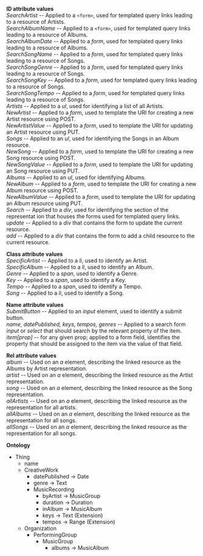 **ID attribute values**   
*SearchArtist* -- Applied to a `<form>`, used for templated query links leading to a resource of Artists.   
*SearchAlbumName* -- Applied to a `<form>`, used for templated query links leading to a resource of Albums.   
*SearchAlbumDate* -- Applied to a *form*, used for templated query links leading to a resource of Albums.   
*SearchSongName* -- Applied to a *form*, used for templated query links leading to a resource of Songs.   
*SearchSongGenre* -- Applied to a *form*, used for templated query links leading to a resource of Songs.   
*SearchSongKey* -- Applied to a *form*, used for templated query links leading to a resource of Songs.   
*SearchSongTempo* -- Applied to a *form*, used for templated query links leading to a resource of Songs.   
*Artists* -- Applied to a *ul*, used for identifying a list of all Artists.   
*NewArtist* --  Applied to a *form*, used to template the URI for creating a new Artist resource using POST.   
*NewArtistValue* -- Applied to a *form*, used to template the URI for updating an Artist resource using PUT.   
*Songs* -- Applied to an *ul*, used for identifying the Songs in an Album resource.   
*NewSong* -- Applied to a *form*, used to template the URI for creating a new Song resource using POST.   
*NewSongValue* -- Applied to a *form*, used to template the URI for updating an Song resource using PUT.   
*Albums* -- Applied to an *ul*, used for identifying Albums.   
*NewAlbum* -- Applied to a *form*, used to template the URI for creating a new Album resource using POST.   
*NewAlbumValue* -- Applied to a *form*, used to template the URI for updating an Album resource using PUT.   
*Search* -- Applied to a *div*, used for identifying the section of the representat ion that houses the forms used for templated query links.   
*update* -- Applied to a *div* that contains the form to update the current resource.  
*add* -- Applied to a *div* that contains the form to add a child resource to the current resource.   

**Class attribute values**   
*SpecificArtist* -- Applied to a *li*, used to identify an Artist.   
*SpecificAlbum* -- Applied to a *li*, used to identify an Album.   
*Genre* -- Applied to a *span*, used to identify a Genre.   
*Key* -- Applied to a *span*, used to identify a Key.   
*Tempo* -- Applied to a *span*, used to identify a Tempo.   
*Song* -- Applied to a *li*, used to identify a Song.   

**Name attribute values**   
*SubmitButton* -- Applied to an *input* element, used to identify a submit button.    
*name, datePublished, keys, tempos, genres* -- Applied to a search form *input* or *select* that should search by the relevant property of the item.   
*item[prop]* -- for any given prop; applied to a form field, identifies the property that should be assigned to the item via the value of that field.   

**Rel attribute values**   
*album* -- Used on an *a* element, describing the linked resource as the Albums by Artist representation.   
*artist* -- Used on an *a* element, describing the linked resource as the Artist representation.   
*song* -- Used on an *a* element, describing the linked resource as the Song representation.   
*allArtists* -- Used on an *a* element, describing the linked resource as the representation for all artists.   
*allAlbums* -- Used on an *a* element, describing the linked resource as the representation for all songs.   
*allSongs* -- Used on an *a* element, describing the linked resource as the representation for all songs.   

**Ontology**   
- Thing   
    - name   
    - CreativeWork   
        - datePublished → Date   
        - genre → Text   
        - MusicRecording   
            - byArtist → MusicGroup   
            - duration → Duration   
            - inAlbum → MusicAlbum   
            - keys → Text (Extension)   
            - tempos → Range (Extension)   
    - Organization   
        - PerformingGroup   
            - MusicGroup   
                - albums → MusicAlbum   